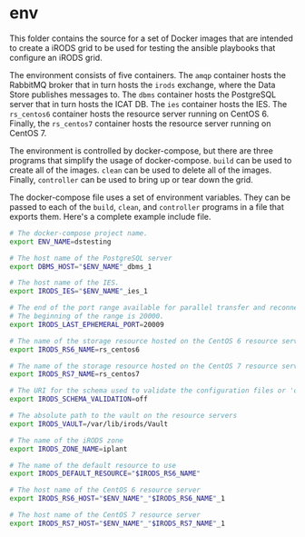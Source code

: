 # env

This folder contains the source for a set of Docker images that are intended to
create a iRODS grid to be used for testing the ansible playbooks that configure
an iRODS grid.

The environment consists of five containers. The `amqp` container hosts the
RabbitMQ broker that in turn hosts the `irods` exchange, where the Data Store
publishes messages to. The `dbms` container hosts the PostgreSQL server that in
turn hosts the ICAT DB. The `ies` container hosts the IES. The `rs_centos6`
container hosts the resource server running on CentOS 6. Finally, the
`rs_centos7` container hosts the resource server running on CentOS 7.

The environment is controlled by docker-compose, but there are three programs
that simplify the usage of docker-compose. `build` can be used to create all of
the images. `clean` can be used to delete all of the images. Finally,
`controller` can be used to bring up or tear down the grid.

The docker-compose file uses a set of environment variables. They can be passed
to each of the `build`, `clean`, and `controller` programs in a file that
exports them.  Here's a complete example include file.

```bash
# The docker-compose project name.
export ENV_NAME=dstesting

# The host name of the PostgreSQL server
export DBMS_HOST="$ENV_NAME"_dbms_1

# The host name of the IES.
export IRODS_IES="$ENV_NAME"_ies_1

# The end of the port range available for parallel transfer and reconnections.
# The beginning of the range is 20000.
export IRODS_LAST_EPHEMERAL_PORT=20009

# The name of the storage resource hosted on the CentOS 6 resource server
export IRODS_RS6_NAME=rs_centos6

# The name of the storage resource hosted on the CentOS 7 resource server
export IRODS_RS7_NAME=rs_centos7

# The URI for the schema used to validate the configuration files or 'off'
export IRODS_SCHEMA_VALIDATION=off

# The absolute path to the vault on the resource servers
export IRODS_VAULT=/var/lib/irods/Vault

# The name of the iRODS zone
export IRODS_ZONE_NAME=iplant

# The name of the default resource to use
export IRODS_DEFAULT_RESOURCE="$IRODS_RS6_NAME"

# The host name of the CentOS 6 resource server
export IRODS_RS6_HOST="$ENV_NAME"_"$IRODS_RS6_NAME"_1

# The host name of the CentOS 7 resource server
export IRODS_RS7_HOST="$ENV_NAME"_"$IRODS_RS7_NAME"_1
```
